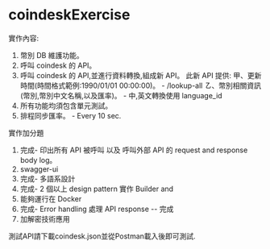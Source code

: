 # coindeskExercise
實作內容:
1. 幣別 DB 維護功能。
2. 呼叫 coindesk 的 API。
3. 呼叫 coindesk 的 API,並進行資料轉換,組成新 API。 此新 API 提供:
甲、更新時間(時間格式範例:1990/01/01 00:00:00)。 - /lookup-all
㇠、幣別相關資訊(幣別,幣別中文名稱,以及匯率)。 - 中,英文轉換使用 language_id
4. 所有功能均須包含單元測試。
5. 排程同步匯率。 - Every 10 sec.


實作加分題
1. 完成- 印出所有 API 被呼叫 以及 呼叫外部 API 的 request and response body log。
2. swagger-ui
3. 完成- 多語系設計
4. 完成- 2 個以上 design pattern 實作 Builder and 
5. 能夠運行在 Docker
6. 完成- Error handling 處理 API response -- 完成
7. 加解密技術應用

測試API請下載coindesk.json並從Postman載入後即可測試.

